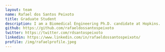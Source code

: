 ```yaml
---
layout: team
name: Rafael dos Santos Peixoto
title: Graduate Student
description: I am a Biomedical Engineering Ph.D. candidate at Hopkins. My current project is [CRAWDAD](https://github.com/JEFworks-Lab/CRAWDAD), an R package that analyzes cell-type spatial relationships (colocalization and separation) at different spatial scales. In my personal time, I play sports and watch the Palmeiras soccer team!
github: https://github.com/rafaeldossantospeixoto
twitter: https://twitter.com/rdsantospeixoto
linkedin: https://www.linkedin.com/in/rafaeldossantospeixoto/
profile: /img/rafaelprofile.jpeg
---
```



